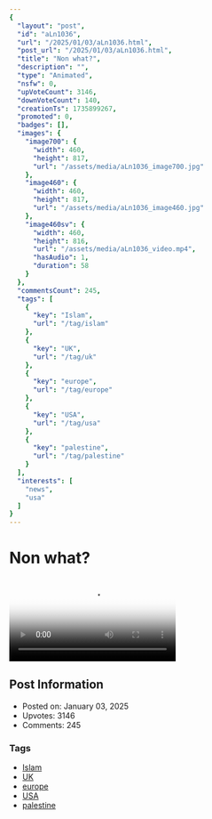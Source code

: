 ```yaml
---
{
  "layout": "post",
  "id": "aLn1036",
  "url": "/2025/01/03/aLn1036.html",
  "post_url": "/2025/01/03/aLn1036.html",
  "title": "Non what?",
  "description": "",
  "type": "Animated",
  "nsfw": 0,
  "upVoteCount": 3146,
  "downVoteCount": 140,
  "creationTs": 1735899267,
  "promoted": 0,
  "badges": [],
  "images": {
    "image700": {
      "width": 460,
      "height": 817,
      "url": "/assets/media/aLn1036_image700.jpg"
    },
    "image460": {
      "width": 460,
      "height": 817,
      "url": "/assets/media/aLn1036_image460.jpg"
    },
    "image460sv": {
      "width": 460,
      "height": 816,
      "url": "/assets/media/aLn1036_video.mp4",
      "hasAudio": 1,
      "duration": 58
    }
  },
  "commentsCount": 245,
  "tags": [
    {
      "key": "Islam",
      "url": "/tag/islam"
    },
    {
      "key": "UK",
      "url": "/tag/uk"
    },
    {
      "key": "europe",
      "url": "/tag/europe"
    },
    {
      "key": "USA",
      "url": "/tag/usa"
    },
    {
      "key": "palestine",
      "url": "/tag/palestine"
    }
  ],
  "interests": [
    "news",
    "usa"
  ]
}
---
```


# Non what?

<video controls playsinline loop poster="/assets/media/aLn1036_image460.jpg">
  <source src="/assets/media/aLn1036_video.mp4" type="video/mp4">
  Your browser does not support the video tag.
</video>

## Post Information

- Posted on: January 03, 2025
- Upvotes: 3146
- Comments: 245

### Tags

- [Islam](/tag/Islam)
- [UK](/tag/UK)
- [europe](/tag/europe)
- [USA](/tag/USA)
- [palestine](/tag/palestine)
